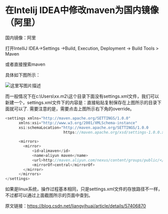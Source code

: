 # 在Intelij IDEA中修改maven为国内镜像（阿里）

国内镜像：阿里

打开IntelliJ IDEA->Settings ->Build, Execution, Deployment -> Build Tools > Maven

或者直接搜索maven

具体如下图所示：

![这里写图片描述](https://imgconvert.csdnimg.cn/aHR0cDovL2ltZy5ibG9nLmNzZG4ubmV0LzIwMTcwMjI2MTE1NDUyNzEw?x-oss-process=image/format,png)

而一般情况下在c:\Users\xx.m2\这个目录下面没有settings.xml文件，我们可以新建一个，settings.xml文件下的内容是：直接粘贴复制保存在上图所示的目录下面就可以了. 需要注意的是，需要点击上图所示右下角的override。

```java
<settings xmlns="http://maven.apache.org/SETTINGS/1.0.0"
      xmlns:xsi="http://www.w3.org/2001/XMLSchema-instance"
      xsi:schemaLocation="http://maven.apache.org/SETTINGS/1.0.0
                          https://maven.apache.org/xsd/settings-1.0.0.xsd">
      
      <mirrors>
    	<mirror>  
      		<id>alimaven</id>  
      		<name>aliyun maven</name>  
      		<url>http://maven.aliyun.com/nexus/content/groups/public/</url>  
      		<mirrorOf>central</mirrorOf>          
    	</mirror>  
      </mirrors>
</settings>

```



如果是linux系统，操作过程基本相同，只是settings.xml文件的存放路径不一样，不过都可以通过上面截图所示的页面中查到。

原文链接：https://blog.csdn.net/liangyihuai/article/details/57406870